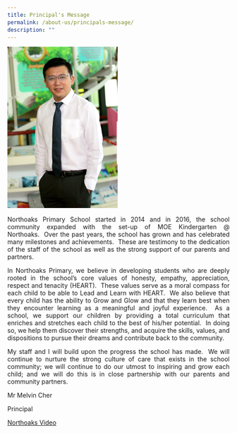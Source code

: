 ```yaml
---
title: Principal's Message
permalink: /about-us/principals-message/
description: ""
---
```

<img src="/images/principal.jpg" style="width:250px">
				 

<p style="text-align: justify">Northoaks Primary School started in 2014 and in 2016, the school community expanded with the set-up of MOE Kindergarten @ Northoaks.&nbsp;&nbsp;Over the past years, the school has grown and has celebrated many milestones and achievements.&nbsp;&nbsp;These are testimony to the dedication of the staff of the school as well as the&nbsp;strong support of our parents and partners.

  

</p><p style="text-align: justify">In Northoaks Primary, we believe in developing students who are deeply rooted in the school’s core values of honesty, empathy, appreciation, respect and tenacity (HEART).&nbsp; These values serve as a moral compass for each child to be able to Lead and Learn with HEART.&nbsp; We also believe that every child has the ability to Grow and Glow and that they learn best when they encounter learning as a meaningful and joyful experience.&nbsp; As a school, we support our children by providing a total curriculum that enriches and stretches each child to the best of his/her potential.&nbsp; In doing so, we help them discover their strengths, and acquire the skills, values, and dispositions to pursue their dreams and contribute back to the community.

  

</p><p style="text-align: justify">My staff and I will build upon the progress the school has made.&nbsp; We will continue to nurture the strong culture of care that exists in the school community; we will continue to do our utmost to inspiring and grow each child; and we will do this is in close partnership with our parents and community partners.

Mr Melvin Cher

Principal

	
[Northoaks Video](https://www.youtube.com/watch?v=p4g6bx82isk)
</p>